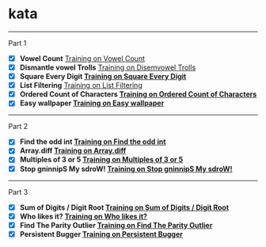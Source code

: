 # kata
 
---
Part 1
- [x]  **Vowel Count** [Training on Vowel Count](https://www.codewars.com/kata/54ff3102c1bad923760001f3/train/csharp)
- [x]  **Dismantle vowel Trolls** [Training on Disemvowel Trolls](https://www.codewars.com/kata/52fba66badcd10859f00097e/train/csharp)
- [x]  **Square Every Digit [Training on Square Every Digit](https://www.codewars.com/kata/546e2562b03326a88e000020/train/csharp)**
- [x]  **List Filtering** [Training on List Filtering](https://www.codewars.com/kata/53dbd5315a3c69eed20002dd/train/csharp)
- [x]  **Ordered Count of Characters [Training on Ordered Count of Characters](https://www.codewars.com/kata/57a6633153ba33189e000074/train/csharp)**
- [x]  **Easy wallpaper [Training on Easy wallpaper](https://www.codewars.com/kata/567501aec64b81e252000003/train/csharp)**
---
Part 2
- [x]  **Find the odd int [Training on Find the odd int](https://www.codewars.com/kata/54da5a58ea159efa38000836)**
- [x]  **Array.diff [Training on Array.diff](https://www.codewars.com/kata/523f5d21c841566fde000009)**
- [x]  **Multiples of 3 or 5 [Training on Multiples of 3 or 5](https://www.codewars.com/kata/514b92a657cdc65150000006)**
- [x]  **Stop gninnipS My sdroW! [Training on Stop gninnipS My sdroW!](https://www.codewars.com/kata/5264d2b162488dc400000001)**
---
Part 3
- [x]  **Sum of Digits / Digit Root [Training on Sum of Digits / Digit Root](https://www.codewars.com/kata/541c8630095125aba6000c00)**
- [x]  **Who likes it? [Training on Who likes it?](https://www.codewars.com/kata/5266876b8f4bf2da9b000362)**
- [x]  **Find The Parity Outlier [Training on Find The Parity Outlier](https://www.codewars.com/kata/5526fc09a1bbd946250002dc)**
- [x]  **Persistent Bugger [Training on Persistent Bugger](https://www.codewars.com/kata/55bf01e5a717a0d57e0000ec)**
